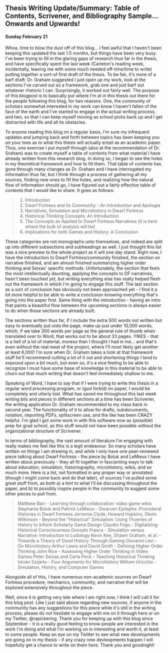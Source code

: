 ## Thesis Writing Update/Summary: Table of Contents, Scrivener, and Bibliography Sample... Onwards and Upwards!
#### Sunday February 21

Whoa, time to blow the dust off of this blog... I feel awful that I haven't been keeping this updated the last 1.5 months, but things have been very busy. I've been trying to fill in the glaring gaps of research thus far in the thesis, and have specifically spent the last week (Carleton's reading week, incidentally, leaving me with some much needed off-time/time to write) putting together a sort-of first draft of the thesis. To be fair, it's more of a barf draft: Dr. Graham suggested I just open up my work, look at the sections I've carved out as a framework, grab one and just barf out whatever rhetoric I can. Surprisingly, it worked out fairly well. The purpose of this blogpost is to basically put where I'm at in this thesis out there for the people following this blog, for two reasons. One, the community of scholars somewhat interested in my work can know I haven't fallen of the face of the earth and I've started to engage in the actual writing process, and two, so that I can keep myself moving as school picks back up and I get distracted with life and all its obstacles. 

To anyone reading this blog on a regular basis, I'm sure my infrequent updates and jumping back and forth between topics has been keeping you on your toes as to what this thesis will actually entail as an academic paper. Thus, one exercise I put myself through (also at the recommendation of Dr. Graham) was to create myself a table of contents from what material I have already written from this research blog. In doing so, I began to see the holes in my theoretical framework and how to fill them. That table of contents has gone through many changes as Dr. Graham and I have interrogated my information thus far, but I think through a process of gathering all my sources, finding new ones to fill the holes, and realizing how the natural flow of information should go, I have figured out a fairly effective table of contents that I would like to share. It goes as follows:

> 1. Introduction
> 2. Dwarf Fortress and its Community - An Introduction and Apologia
> 3. Narratives, Simulation and Microhistory in Dwarf Fortress
> 4. Historical Thinking Concepts: An Introduction
> 5. The Concepts as Applied to Dwarf Fortress Narratives (it is here where the bulk of analysis will be)
> 6. Implications for both Games and History: A Conclusion

These categories are not monographs unto themselves, and indeed are split up into different subsections and subheadings as well. I just thought this list was a nice preview to the whole project as it will one day stand. Right now, I have the introduction to Dwarf Fortress/community finished, the section on narrative finished, and am almost finished summarizing higher order thinking and Seixas' specific methods. Unfortunately, the section that feels the most intellectually daunting, applying the concepts to DF narratives, hasn't been touched yet, but writing everything else has really helped flesh out the framework in which I'm going to engage this stuff. The last section as a sort of conclusion has obviously not been approached yet - I find it a lot more helpful to be able to write a conclusion knowing everything that's going into the paper first. Same thing with the introduction - having an intro that paints a beautiful flow between the upcoming sections is always easier to do when those sections are already built. 

The sections written thus far, if I include the extra 500 words not written but easy to eventually put onto the page, make up just under 10,000 words, which, if we take 300 words per page as the general rule of thumb when translated over to Word, that works out to be about 33 pages. YIKES - that is a hell of a lot of material, moreso than I thought I had in me... and that's even without the real meat of the project, where I'll most likely get another at least 6,000! I'm sure when Dr. Graham takes a look at that framework stuff he'll recommend cutting a lot of it out and shortening things I tend to expound upon a bit much, but even so, it's a nice feeling to be able to recognize I must have some base of knowledge in this material to be able to churn out that much writing that doesn't feel immediately shallow to me. 

Speaking of Word, I have to say that if I were trying to write this thesis in a regular word processing program, or (god forbid) on paper, I would be completely and utterly lost. What has saved me throughout this last week writing bits and pieces in different sections at a time has been Scrivener, the writing application Dr. Graham recommended to my class back in second year. The functionality of it to allow for drafts, subdocuments, notation, importing PDFs, splitscreen use, and the like has been CRAZY helpful. I'm glad I got some work in with this software now as (possible) prep for grad school, as this stuff would not have been possible without the organizational structure of Scrivener. 

In terms of bibliography, the vast amount of literature I'm engaging with really makes me feel like this is a legit endeavour. So many scholars have written on things I am drawing in, and while I only have one peer-reviewed piece talking about Dwarf Fortress - the piece by Boluk and LeMieux I have written about previously - they all fit together in fascianting ways to talk about education, simulation, historiography, microhistory, wikis, and so much more. Here is a list, not formatted in any proper way or annotated (though I might come back and do that later), of sources I've pulled some great stuff from, as both a) a hint to what I'll be discussing throughout the paper, and b) to possibly inspire people in the community to suggest some other pieces to pull from.

> Matthew Barr - Learning through collaboration: video game wikis
> Stephanie Boluk and Patrick LeMieux - Dwarven Epitaphs: Procedural Histories in Dwarf Fortress
> Jerremie Clyde, Howard Hopkins, Glenn Wilkinson - Beyond the "Historical" Simulation: Using Thoeries of History to Inform Scholarly Game Design
> Claudio Fogu - Digitalizing Historical Consciousness
> Gonzalo Frasca - Simulation versus Narrative: Introduction to Ludology
> Kevin Kee, Shawn Graham, et al. - Towards a Theory of Good History Through Gaming
> Giovanni Levi - On Microhistory
> Arthur Lewis and David Smith - Defining Higher Order Thinking
> John Rice - Assessing Higher Order Thinking in Video Games
> Peter Seixas and Carla Peck - Teaching Historical Thinking
> István Szijárto - Four Arguments for Microhistory
> William Uricchio - Simulation, History, and Computer Games

Alongside all of this, I have numerous non-academic sources on Dwarf Fortress procedure, mechanics, community, and narrative that will be explored extensively throughout the piece.

Well, since it is getting very late where I am right now, I think I will call it for this blog post. Like I just said above regarding new sources, if anyone in the community has any suggestions for this piece while it's still in the writing process, please do not hesitate to engage with me on it through here or on my Twitter, @rapickering. Thank you for keeping up with this blog since September - it is a really good feeling to know people are interested in the work I'm doing and what I'm working on is interesting and worth it, at least to some people. Keep an eye on my Twitter to see what new developments are going on in my thesis - if any crazy new devleopments happen I will hopefully get a chance to write on them here. Thank you and goodnight!
